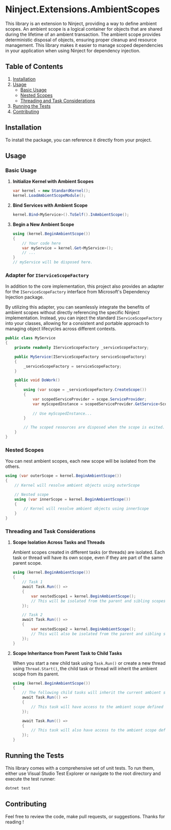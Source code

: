# Ninject.Extensions.AmbientScopes

This library is an extension to Ninject, providing a way to define ambient scopes. 
An ambient scope is a logical container for objects that are shared during the lifetime of an ambient transaction. 
The ambient scope provides deterministic disposal of objects, ensuring proper cleanup and resource management.
This library makes it easier to manage scoped dependencies in your application when using Ninject for dependency injection.

## Table of Contents

1. [Installation](#installation)
2. [Usage](#usage)
    - [Basic Usage](#basic-usage)
    - [Nested Scopes](#nested-scopes)
    - [Threading and Task Considerations](#threading-and-task-considerations)
3. [Running the Tests](#running-the-tests)
4. [Contributing](#contributing)

## Installation

To install the package, you can reference it directly from your project.

## Usage

### Basic Usage

1. **Initialize Kernel with Ambient Scopes**
   
    ```csharp
    var kernel = new StandardKernel();
    kernel.LoadAmbientScopeModule();
    ```

2. **Bind Services with Ambient Scope**
   
    ```csharp
    kernel.Bind<MyService>().ToSelf().InAmbientScope();
    ```

3. **Begin a New Ambient Scope**

    ```csharp
    using (kernel.BeginAmbientScope())
    {
        // Your code here
        var myService = kernel.Get<MyService>();
        // ...
    }
    // myService will be disposed here.
    ```

### Adapter for `IServiceScopeFactory`

In addition to the core implementation, this project also provides an adapter for the `IServiceScopeFactory` interface from Microsoft's Dependency Injection package.

By utilizing this adapter, you can seamlessly integrate the benefits of ambient scopes without directly referencing the specific Ninject implementation. 
Instead, you can inject the standard `IServiceScopeFactory` into your classes, allowing for a consistent and portable approach to managing object lifecycles across different contexts.

```csharp
public class MyService
{
    private readonly IServiceScopeFactory _serviceScopeFactory;

    public MyService(IServiceScopeFactory serviceScopeFactory)
    {
        _serviceScopeFactory = serviceScopeFactory;
    }

    public void DoWork()
    {
        using (var scope = _serviceScopeFactory.CreateScope())
        {
            var scopedServiceProvider = scope.ServiceProvider;
            var myScopedInstance = scopedServiceProvider.GetService<ScopedService>();
            
            // Use myScopedInstance...
        }

        // The scoped resources are disposed when the scope is exited.
    }
}
```

### Nested Scopes

You can nest ambient scopes, each new scope will be isolated from the others.

```csharp
using (var outerScope = kernel.BeginAmbientScope())
{
    // Kernel will resolve ambient objects using outerScope

    // Nested scope
    using (var innerScope = kernel.BeginAmbientScope())
    {
        // Kernel will resolve ambient objects using innerScope
    }
}
```

### Threading and Task Considerations

1. **Scope Isolation Across Tasks and Threads**

    Ambient scopes created in different tasks (or threads) are isolated. Each task or thread will have its own scope, even if they are part of the same parent scope.

    ```csharp
    using (kernel.BeginAmbientScope())
    {
        // Task 1
        await Task.Run(() => 
        {
            var nestedScope1 = kernel.BeginAmbientScope();
            // This will be isolated from the parent and sibling scopes
        });

        // Task 2
        await Task.Run(() => 
        {
            var nestedScope2 = kernel.BeginAmbientScope();
            // This will also be isolated from the parent and sibling scopes
        });
    }
    ```

2. **Scope Inheritance from Parent Task to Child Tasks**

    When you start a new child task using `Task.Run()` or create a new thread using `Thread.Start()`, the child task or thread will inherit the ambient scope from its parent.
    
    ```csharp
    using (kernel.BeginAmbientScope())
    {
        // The following child tasks will inherit the current ambient scope
        await Task.Run(() => 
        {
            // This task will have access to the ambient scope defined above
        });
    
        await Task.Run(() => 
        {
            // This task will also have access to the ambient scope defined above
        });
    }
    ```


## Running the Tests

This library comes with a comprehensive set of unit tests. To run them, either use Visual Studio Test Explorer or navigate to the root directory and execute the test runner:

```bash
dotnet test
```

## Contributing

Feel free to review the code, make pull requests, or suggestions.
Thanks for reading !
